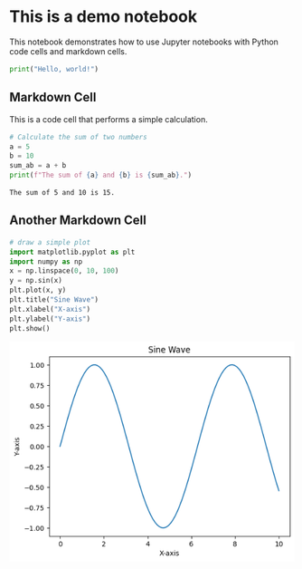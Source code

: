 # This is a demo notebook

This notebook demonstrates how to use Jupyter notebooks with Python code cells and markdown cells.


```python
print("Hello, world!")
```

## Markdown Cell

This is a code cell that performs a simple calculation.


```python
# Calculate the sum of two numbers
a = 5
b = 10
sum_ab = a + b
print(f"The sum of {a} and {b} is {sum_ab}.")
```

    The sum of 5 and 10 is 15.


## Another Markdown Cell


```python
# draw a simple plot
import matplotlib.pyplot as plt
import numpy as np
x = np.linspace(0, 10, 100)
y = np.sin(x)
plt.plot(x, y)
plt.title("Sine Wave")
plt.xlabel("X-axis")
plt.ylabel("Y-axis")
plt.show()
```


    
![png](notebook_demo_files/notebook_demo_7_0.png)
    

